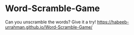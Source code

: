 # Word-Scramble-Game
Can you unscramble the words?
Give it a try!
https://habeeb-urrahman.github.io/Word-Scramble-Game/
